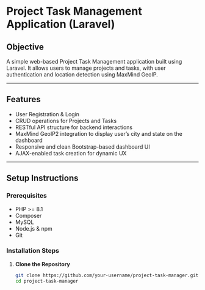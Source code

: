 # Project Task Management Application (Laravel)

## Objective
A simple web-based Project Task Management application built using Laravel. It allows users to manage projects and tasks, with user authentication and location detection using MaxMind GeoIP.

---

## Features

- User Registration & Login
- CRUD operations for Projects and Tasks
- RESTful API structure for backend interactions
- MaxMind GeoIP2 integration to display user’s city and state on the dashboard
- Responsive and clean Bootstrap-based dashboard UI
- AJAX-enabled task creation for dynamic UX

---

## Setup Instructions

### Prerequisites

- PHP >= 8.1
- Composer
- MySQL
- Node.js & npm
- Git

### Installation Steps

1. **Clone the Repository**
   ```bash
   git clone https://github.com/your-username/project-task-manager.git
   cd project-task-manager
